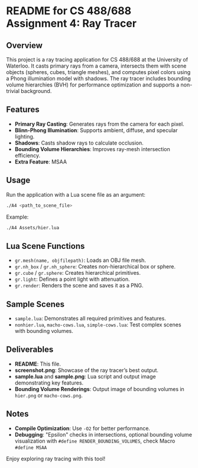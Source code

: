 # README for CS 488/688 Assignment 4: Ray Tracer

## Overview
This project is a ray tracing application for CS 488/688 at the University of Waterloo. It casts primary rays from a camera, intersects them with scene objects (spheres, cubes, triangle meshes), and computes pixel colors using a Phong illumination model with shadows. The ray tracer includes bounding volume hierarchies (BVH) for performance optimization and supports a non-trivial background.

## Features
- **Primary Ray Casting**: Generates rays from the camera for each pixel.
- **Blinn-Phong Illumination**: Supports ambient, diffuse, and specular lighting.
- **Shadows**: Casts shadow rays to calculate occlusion.
- **Bounding Volume Hierarchies**: Improves ray-mesh intersection efficiency.
- **Extra Feature**: MSAA

## Usage
Run the application with a Lua scene file as an argument:

```bash
./A4 <path_to_scene_file>
```

Example:

```bash
./A4 Assets/hier.lua
```

## Lua Scene Functions
- `gr.mesh(name, objfilepath)`: Loads an OBJ file mesh.
- `gr.nh_box` / `gr.nh_sphere`: Creates non-hierarchical box or sphere.
- `gr.cube` / `gr.sphere`: Creates hierarchical primitives.
- `gr.light`: Defines a point light with attenuation.
- `gr.render`: Renders the scene and saves it as a PNG.

## Sample Scenes
- `sample.lua`: Demonstrates all required primitives and features.
- `nonhier.lua`, `macho-cows.lua`, `simple-cows.lua`: Test complex scenes with bounding volumes.

## Deliverables
- **README**: This file.
- **screenshot.png**: Showcase of the ray tracer’s best output.
- **sample.lua** and **sample.png**: Lua script and output image demonstrating key features.
- **Bounding Volume Renderings**: Output image of bounding volumes in `hier.png` or `macho-cows.png`.

## Notes
- **Compile Optimization**: Use `-O2` for better performance.
- **Debugging**: "Epsilon" checks in intersections, optional bounding volume visualization with `#define RENDER_BOUNDING_VOLUMES`, check Macro `#define MSAA`

Enjoy exploring ray tracing with this tool!